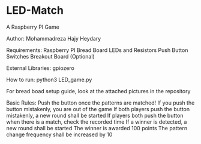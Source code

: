 # LED-Match
A Raspberry PI Game

Author: Mohammadreza Hajy Heydary

Requirements:
  Raspberry PI
  Bread Board
  LEDs and Resistors
  Push Button Switches
  Breakout Board (Optional)
  
External Libraries: gpiozero

How to run:
  python3 LED_game.py
  
For bread boad setup guide, look at the attached pictures in the repository

Basic Rules:
  Push the button once the patterns are matched!
  If you push the button mistakenly, you are out of the game
  If both players push the button mistakenly, a new round shall be started
  If players both push the button when there is a match, check the recorded time
  If a winner is detected, a new round shall be started
  The winner is awarded 100 points
  The pattern change frequency shall be increased by 10
  
